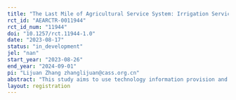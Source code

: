 ```yaml
---
title: "The Last Mile of Agricultural Service System: Irrigation Service"
rct_id: "AEARCTR-0011944"
rct_id_num: "11944"
doi: "10.1257/rct.11944-1.0"
date: "2023-08-17"
status: "in_development"
jel: "nan"
start_year: "2023-08-26"
end_year: "2024-09-01"
pi: "Lijuan Zhang zhanglijuan@cass.org.cn"
abstract: "This study aims to use technology information provision and market information provision as two orthogonal interventions in a randomized controlled trial (RCT) in Hebei Province of China, covering approximately 1500 farmers, to investigate whether the technology information or market information are barriers of the development of irrigation service market."
layout: registration
---
```



